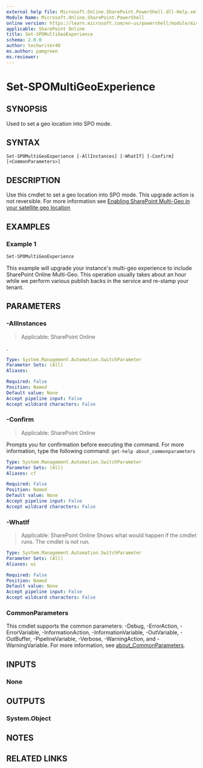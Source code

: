 ```yaml
---
external help file: Microsoft.Online.SharePoint.PowerShell.dll-Help.xml
Module Name: Microsoft.Online.SharePoint.PowerShell
online version: https://learn.microsoft.com/en-us/powershell/module/microsoft.online.sharepoint.powershell/set-spomultigeoexperience
applicable: SharePoint Online
title: Set-SPOMultiGeoExperience
schema: 2.0.0
author: techwriter40
ms.author: pamgreen
ms.reviewer:
---
```


# Set-SPOMultiGeoExperience

## SYNOPSIS

Used to set a geo location into SPO mode.

## SYNTAX

```
Set-SPOMultiGeoExperience [-AllInstances] [-WhatIf] [-Confirm] [<CommonParameters>]
```

## DESCRIPTION

Use this cmdlet to set a geo location into SPO mode. This upgrade action is not reversible. For more information see [Enabling SharePoint Multi-Geo in your satellite geo location](/office365/enterprise/enabling-sp-multigeo-satellite-geolocation)

## EXAMPLES

### Example 1

```powershell
Set-SPOMultiGeoExperience
```

This example will upgrade your instance's multi-geo experience to include SharePoint Online Multi-Geo. This operation usually takes about an hour while we perform various publish backs in the service and re-stamp your tenant.

## PARAMETERS

### -AllInstances

> Applicable: SharePoint Online

.

```yaml
Type: System.Management.Automation.SwitchParameter
Parameter Sets: (All)
Aliases:

Required: False
Position: Named
Default value: None
Accept pipeline input: False
Accept wildcard characters: False
```

### -Confirm

> Applicable: SharePoint Online

Prompts you for confirmation before executing the command.
For more information, type the following command: `get-help about_commonparameters`

```yaml
Type: System.Management.Automation.SwitchParameter
Parameter Sets: (All)
Aliases: cf

Required: False
Position: Named
Default value: None
Accept pipeline input: False
Accept wildcard characters: False
```

### -WhatIf

> Applicable: SharePoint Online
Shows what would happen if the cmdlet runs.
The cmdlet is not run.

```yaml
Type: System.Management.Automation.SwitchParameter
Parameter Sets: (All)
Aliases: wi

Required: False
Position: Named
Default value: None
Accept pipeline input: False
Accept wildcard characters: False
```

### CommonParameters

This cmdlet supports the common parameters: -Debug, -ErrorAction, -ErrorVariable, -InformationAction, -InformationVariable, -OutVariable, -OutBuffer, -PipelineVariable, -Verbose, -WarningAction, and -WarningVariable. For more information, see [about_CommonParameters](https://go.microsoft.com/fwlink/p/?LinkID=113216).

## INPUTS

### None

## OUTPUTS

### System.Object

## NOTES

## RELATED LINKS
